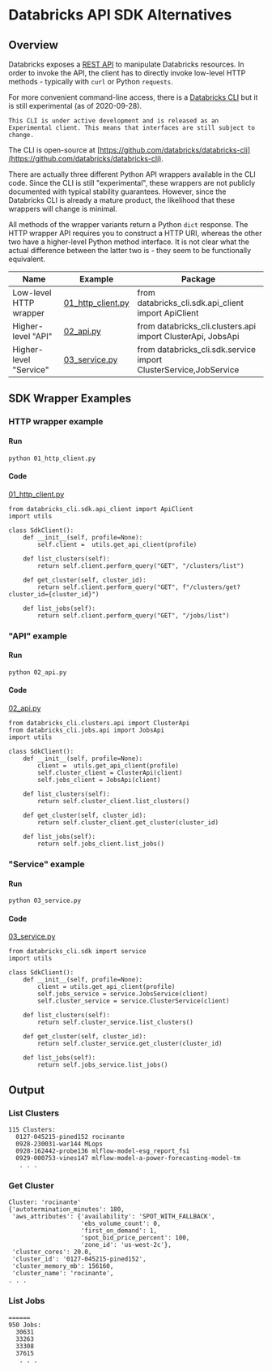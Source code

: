 # Databricks API SDK Alternatives

## Overview

Databricks exposes a [REST API](https://docs.databricks.com/dev-tools/api/latest/index.html) to manipulate Databricks resources. In order to invoke the API, the client has to directly invoke low-level HTTP methods - typically with `curl` or Python `requests`.

For more convenient command-line access,  there is a [Databricks CLI](https://docs.databricks.com/dev-tools/cli/index.html) but it is still experimental (as of 2020-09-28).
```
This CLI is under active development and is released as an Experimental client. This means that interfaces are still subject to change.
```

The CLI is open-source at [https://github.com/databricks/databricks-cli](https://github.com/databricks/databricks-cli). 

There are actually three different Python API wrappers available in the CLI code. Since the CLI is still "experimental", these wrappers are not publicly documented with typical stability guarantees. However, since the Databricks CLI is already a mature product, the likelihood that these wrappers will change is minimal.

All methods of the wrapper variants return a Python `dict` response. The HTTP wrapper API requires you to construct a HTTP URI, whereas the other two have a higher-level Python method interface. It is not clear what the actual difference between the latter two is - they seem to be functionally equivalent.


|Name | Example | Package | 
|-----|----------|---------|
| Low-level HTTP wrapper | [01_http_client.py](01_http_client.py) | from databricks_cli.sdk.api_client import ApiClient |
| Higher-level "API" | [02_api.py](02_api.py) | from databricks_cli.clusters.api import ClusterApi, JobsApi |
| Higher-level "Service" | [03_service.py](03_service.py) | from databricks_cli.sdk.service import ClusterService,JobService |


## SDK Wrapper Examples

### HTTP wrapper example

#### Run
```
python 01_http_client.py
```

#### Code

[01_http_client.py](01_http_client.py) 

```
from databricks_cli.sdk.api_client import ApiClient
import utils

class SdkClient():
    def __init__(self, profile=None):
        self.client =  utils.get_api_client(profile)

    def list_clusters(self):
        return self.client.perform_query("GET", "/clusters/list")

    def get_cluster(self, cluster_id):
        return self.client.perform_query("GET", f"/clusters/get?cluster_id={cluster_id}")

    def list_jobs(self):
        return self.client.perform_query("GET", "/jobs/list")
```

### "API" example

#### Run
```
python 02_api.py
```

#### Code

[02_api.py](02_api.py) 

```
from databricks_cli.clusters.api import ClusterApi
from databricks_cli.jobs.api import JobsApi
import utils

class SdkClient():
    def __init__(self, profile=None):
        client =  utils.get_api_client(profile)
        self.cluster_client = ClusterApi(client)
        self.jobs_client = JobsApi(client)

    def list_clusters(self):
        return self.cluster_client.list_clusters()

    def get_cluster(self, cluster_id):
        return self.cluster_client.get_cluster(cluster_id)

    def list_jobs(self):
        return self.jobs_client.list_jobs()
```

### "Service" example

#### Run
```
python 03_service.py
```

#### Code

[03_service.py](03_service.py) 

```
from databricks_cli.sdk import service
import utils

class SdkClient():
    def __init__(self, profile=None):
        client = utils.get_api_client(profile)
        self.jobs_service = service.JobsService(client)
        self.cluster_service = service.ClusterService(client)

    def list_clusters(self):
        return self.cluster_service.list_clusters()

    def get_cluster(self, cluster_id):
        return self.cluster_service.get_cluster(cluster_id)

    def list_jobs(self):
        return self.jobs_service.list_jobs()
```

## Output

### List Clusters
```
115 Clusters:
  0127-045215-pined152 rocinante
  0928-230031-war144 MLops
  0928-162442-probe136 mlflow-model-esg_report_fsi
  0929-000753-vines147 mlflow-model-a-power-forecasting-model-tm
   . . .
```

### Get Cluster
```
Cluster: 'rocinante'
{'autotermination_minutes': 180,
 'aws_attributes': {'availability': 'SPOT_WITH_FALLBACK',
                    'ebs_volume_count': 0,
                    'first_on_demand': 1,
                    'spot_bid_price_percent': 100,
                    'zone_id': 'us-west-2c'},
 'cluster_cores': 20.0,
 'cluster_id': '0127-045215-pined152',
 'cluster_memory_mb': 156160,
 'cluster_name': 'rocinante',
. . .

```

### List Jobs
```
======
950 Jobs:
  30631
  33263
  33308
  37615
   . . .
```
